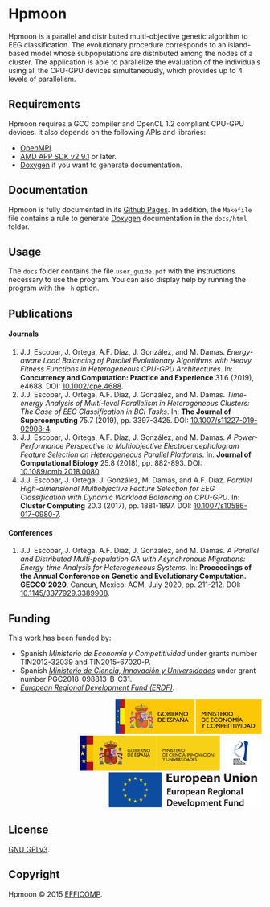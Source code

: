 # Hpmoon

Hpmoon is a parallel and distributed multi-objective genetic algorithm to EEG classification. The evolutionary procedure corresponds to an island-based model whose subpopulations are distributed among the nodes of a cluster. The application is able to parallelize the evaluation of the individuals using all the CPU-GPU devices simultaneously, which provides up to 4 levels of parallelism.

## Requirements

Hpmoon requires a GCC compiler and OpenCL 1.2 compliant CPU-GPU devices. It also depends on the following APIs and libraries:

* [OpenMPI](https://www.open-mpi.org/doc/current/).
* [AMD APP SDK v2.9.1](http://developer.amd.com/wordpress/media/2012/10/AMD_APP_SDK_Release_Notes_Developer2.pdf) or later.
* [Doxygen](https://www.doxygen.nl/index.html) if you want to generate documentation.

## Documentation

Hpmoon is fully documented in its [Github Pages](https://efficomp.github.io/Hpmoon/). In addition, the `Makefile` file contains a rule to generate [Doxygen](https://www.doxygen.nl/index.html) documentation in the `docs/html` folder.

## Usage

The `docs` folder contains the file `user_guide.pdf` with the instructions necessary to use the program. You can also display help by running the program with the `-h` option.

## Publications

#### Journals

1. J.J. Escobar, J. Ortega, A.F. Díaz, J. González, and M. Damas. *Energy-aware Load Balancing of Parallel Evolutionary Algorithms with Heavy Fitness Functions in Heterogeneous CPU-GPU Architectures*. In: **Concurrency and Computation: Practice and Experience** 31.6 (2019), e4688. DOI: [10.1002/cpe.4688](https://doi.org/10.1002/cpe.4688).
1. J.J. Escobar, J. Ortega, A.F. Díaz, J. González, and M. Damas. *Time-energy Analysis of Multi-level Parallelism in Heterogeneous Clusters: The Case of EEG Classification in BCI Tasks*. In: **The Journal of Supercomputing** 75.7 (2019), pp. 3397-3425. DOI: [10.1007/s11227-019-02908-4](https://doi.org/10.1007/s11227-019-02908-4).
1. J.J. Escobar, J. Ortega, A.F. Díaz, J. González, and M. Damas. *A Power-Performance Perspective to Multiobjective Electroencephalogram Feature Selection on Heterogeneous Parallel Platforms*. In: **Journal of Computational Biology** 25.8 (2018), pp. 882-893. DOI: [10.1089/cmb.2018.0080](https://doi.org/10.1089/cmb.2018.0080).
1. J.J. Escobar, J. Ortega, J. González, M. Damas, and A.F. Díaz. *Parallel High-dimensional Multiobjective Feature Selection for EEG Classification with Dynamic Workload Balancing on CPU-GPU*. In: **Cluster Computing** 20.3 (2017), pp. 1881-1897. DOI: [10.1007/s10586-017-0980-7](https://doi.org/10.1007/s10586-017-0980-7).

#### Conferences

1. J.J. Escobar, J. Ortega, A.F. Díaz, J. González, and M. Damas. *A Parallel and Distributed Multi-population GA with Asynchronous Migrations: Energy-time Analysis for Heterogeneous Systems*. In: **Proceedings of the Annual Conference on Genetic and Evolutionary Computation. GECCO'2020**. Cancun, Mexico: ACM, July 2020, pp. 211-212. DOI: [10.1145/3377929.3389908](https://doi.org/10.1145/3377929.3389908).

## Funding

This work has been funded by:

* Spanish *Ministerio de Economía y Competitividad* under grants number TIN2012-32039 and TIN2015-67020-P.
* Spanish [*Ministerio de Ciencia, Innovación y Universidades*](https://www.ciencia.gob.es/) under grant number PGC2018-098813-B-C31.
* [*European Regional Development Fund (ERDF)*](https://ec.europa.eu/regional_policy/en/funding/erdf/).

<div style="text-align: right">
  <img src="https://raw.githubusercontent.com/efficomp/Hpmoon/main/docs/logos/mineco.png" height="70">
  <a href="https://www.ciencia.gob.es/">
    <img src="https://raw.githubusercontent.com/efficomp/Hpmoon/main/docs/logos/miciu.jpg" height="70">
  </a>
  <a href="https://ec.europa.eu/regional_policy/en/funding/erdf/">
    <img src="https://raw.githubusercontent.com/efficomp/Hpmoon/main/docs/logos/erdf.png" height="70">
  </a>
</div>

## License

[GNU GPLv3](https://www.gnu.org/licenses/gpl-3.0.md).

## Copyright

Hpmoon © 2015 [EFFICOMP](https://efficomp.ugr.es/).
